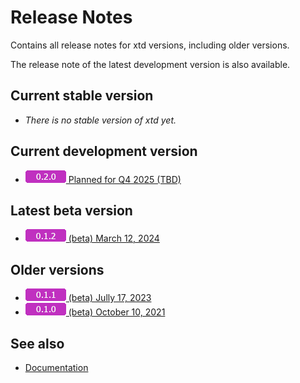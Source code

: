 # Release Notes

Contains all release notes for xtd versions, including older versions. 

The release note of the latest development version is also available.

## Current stable version

* *There is no stable version of xtd yet.*

## Current development version

* [![0.2.0](/pictures/releases/version_0_2_0.png) Planned for Q4 2025 (TBD)](/docs/documentation/release_notes/v0.2.0_release_note)

## Latest beta version

* [![0.1.2](/pictures/releases/version_0_1_2.png) (beta) March 12, 2024](/docs/documentation/release_notes/v0.1.2_release_note)

## Older versions

* [![0.1.1](/pictures/releases/version_0_1_1.png) (beta) Jully 17, 2023](/docs/documentation/release_notes/v0.1.1_release_note)
* [![0.1.0](/pictures/releases/version_0_1_0.png) (beta) October 10, 2021](/docs/documentation/release_notes/v0.1.0_release_note)

## See also

- [Documentation](/docs/documentation)
